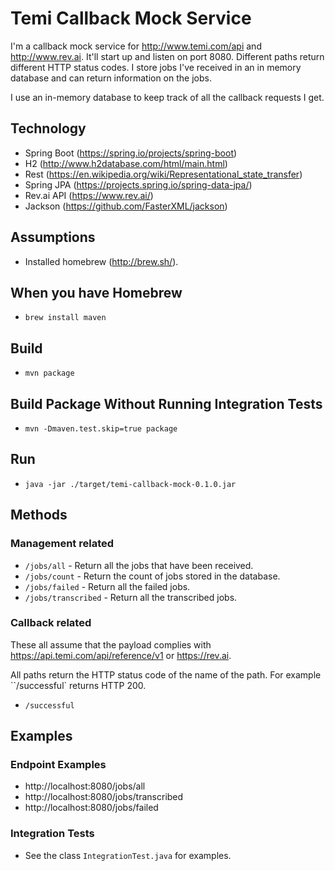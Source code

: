 # Temi Callback Mock Service

I'm a callback mock service for http://www.temi.com/api and http://www.rev.ai. It'll start up and listen on port 8080. Different paths return different HTTP status codes. I store jobs I've received in an in memory database and can return information on the jobs.

I use an in-memory database to keep track of all the callback requests I get.

## Technology
- Spring Boot (https://spring.io/projects/spring-boot)
- H2 (http://www.h2database.com/html/main.html)
- Rest (https://en.wikipedia.org/wiki/Representational_state_transfer)
- Spring JPA (https://projects.spring.io/spring-data-jpa/)
- Rev.ai API (https://www.rev.ai/)
- Jackson (https://github.com/FasterXML/jackson)

## Assumptions
- Installed homebrew (http://brew.sh/).

## When you have Homebrew
- `brew install maven`

## Build
- `mvn package`

## Build Package Without Running Integration Tests
- `mvn -Dmaven.test.skip=true package` 

## Run
- `java -jar ./target/temi-callback-mock-0.1.0.jar`

## Methods
### Management related
- `/jobs/all` - Return all the jobs that have been received.
- `/jobs/count` - Return the count of jobs stored in the database.
- `/jobs/failed` - Return all the failed jobs.
- `/jobs/transcribed` - Return all the transcribed jobs.
### Callback related
These all assume that the payload complies with https://api.temi.com/api/reference/v1 or https://rev.ai.

All paths return the HTTP status code of the name of the path. For example ``/successful` returns HTTP 200.
- `/successful`

## Examples
### Endpoint Examples
- http://localhost:8080/jobs/all
- http://localhost:8080/jobs/transcribed
- http://localhost:8080/jobs/failed
### Integration Tests
- See the class `IntegrationTest.java` for examples.